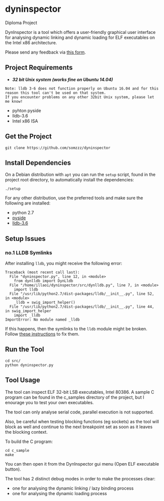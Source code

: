 # dyninspector
Diploma Project

DynInspector is a tool which offers a user-friendly graphical user interface for analysing dynamic linking and dynamic loading for ELF executables on the Intel x86 architecture.

Please send any feedback via [this form](https://docs.google.com/forms/d/1X-_MuDogIjQN7RHOGBHhO0nEZIXxs44G3oKWxrThaSo/viewform).

## Project Requirements

- ***32 bit Unix system (works fine on Ubuntu 14.04)***
```
Note: lldb 3-6 does not function properly on Ubuntu 16.04 and for this reason this tool can't be used on that system.
If you encounter problems on any other 32bit Unix system, please let me know!
```
- pyhton pyside
- lldb-3.6
- Intel x86 ISA

## Get the Project

```
git clone https://github.com/somzzz/dyninspector
```

## Install Dependencies

On a Debian distribution with `apt` you can run the `setup` script, found in the project root directory, to automatically install the dependencies:

```
./setup
```

For any other distribution, use the preferred tools and make sure the following are installed:
- python 2.7
- [pyside](http://pyside.readthedocs.io/en/latest/building/linux.html)
- [lldb-3.6](http://lldb.llvm.org/)

## Setup Issues

### no.1 LLDB Symlinks

After installing `lldb`, you might receive the following error:

```
Traceback (most recent call last):
  File "dyninspector.py", line 12, in <module>
    from dynlldb import DynLldb
  File "/home/illaoi/dyninspector/src/dynlldb.py", line 7, in <module>
    import lldb
  File "/usr/lib/python2.7/dist-packages/lldb/__init__.py", line 52, in <module>
    _lldb = swig_import_helper()
  File "/usr/lib/python2.7/dist-packages/lldb/__init__.py", line 44, in swig_import_helper
    import _lldb
ImportError: No module named _lldb
```

If this happens, then the symlinks to the `lldb` module might be broken. Follow [these instructions](http://stackoverflow.com/questions/30869945/how-to-import-lldb-in-a-python-script) to fix them.


## Run the Tool

```
cd src/
python dyninspector.py
```

## Tool Usage

The tool can inspect ELF 32-bit LSB executables, Intel 80386.
A sample C program can be found in the c_samples directory of the project, but I enourage you to test your own executables.

The tool can only analyse serial code, parallel execution is not supported.

Also, be careful when testing blocking functions (eg sockets) as the tool will block as well and continue to the next
breakpoint set as soon as it leaves the blocking context.


To build the C program:

```
cd c_sample
make
```

You can then open it from the DynInspector gui menu (Open ELF executable button).

The tool has 2 distinct debug modes in order to make the processes clear:
- one for analysing the dynamic linking / lazy binding process
- one for analysing the dynamic loading process
